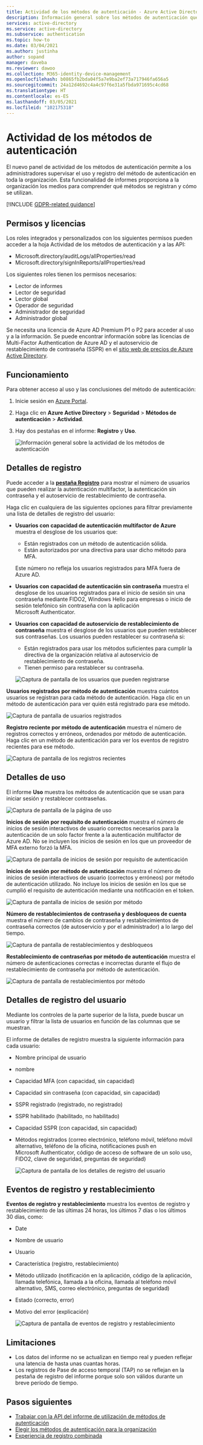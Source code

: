 ```yaml
---
title: Actividad de los métodos de autenticación - Azure Active Directory
description: Información general sobre los métodos de autenticación que los usuarios registran para iniciar sesión y restablecer las contraseñas.
services: active-directory
ms.service: active-directory
ms.subservice: authentication
ms.topic: how-to
ms.date: 03/04/2021
ms.author: justinha
author: sopand
manager: daveba
ms.reviewer: dawoo
ms.collection: M365-identity-device-management
ms.openlocfilehash: b0865fb2bda04f5a7e9ba2ef73a717946fa656a5
ms.sourcegitcommit: 24a12d4692c4a4c97f6e31a5fbda971695c4cd68
ms.translationtype: HT
ms.contentlocale: es-ES
ms.lasthandoff: 03/05/2021
ms.locfileid: "102175318"
---
```

# <a name="authentication-methods-activity"></a>Actividad de los métodos de autenticación 

El nuevo panel de actividad de los métodos de autenticación permite a los administradores supervisar el uso y registro del método de autenticación en toda la organización. Esta funcionalidad de informes proporciona a la organización los medios para comprender qué métodos se registran y cómo se utilizan.

[!INCLUDE [GDPR-related guidance](../../../includes/gdpr-dsr-and-stp-note.md)]

## <a name="permissions-and-licenses"></a>Permisos y licencias

Los roles integrados y personalizados con los siguientes permisos pueden acceder a la hoja Actividad de los métodos de autenticación y a las API:

- Microsoft.directory/auditLogs/allProperties/read
- Microsoft.directory/signInReports/allProperties/read

Los siguientes roles tienen los permisos necesarios:

- Lector de informes
- Lector de seguridad
- Lector global
- Operador de seguridad
- Administrador de seguridad
- Administrador global

 Se necesita una licencia de Azure AD Premium P1 o P2 para acceder al uso y a la información. Se puede encontrar información sobre las licencias de Multi-Factor Authentication de Azure AD y el autoservicio de restablecimiento de contraseña (SSPR) en el [sitio web de precios de Azure Active Directory](https://azure.microsoft.com/pricing/details/active-directory/).

## <a name="how-it-works"></a>Funcionamiento

Para obtener acceso al uso y las conclusiones del método de autenticación:

1. Inicie sesión en [Azure Portal](https://portal.azure.com).
1. Haga clic en **Azure Active Directory** > **Seguridad** > **Métodos de autenticación** > **Actividad**.
1. Hay dos pestañas en el informe: **Registro** y **Uso**.

   ![Información general sobre la actividad de los métodos de autenticación](media/how-to-authentication-methods-usage-insights/registration-usage-tabs.png)

## <a name="registration-details"></a>Detalles de registro

Puede acceder a la [**pestaña Registro**](https://portal.azure.com/#blade/Microsoft_AAD_IAM/AuthMethodsOverviewBlade) para mostrar el número de usuarios que pueden realizar la autenticación multifactor, la autenticación sin contraseña y el autoservicio de restablecimiento de contraseña. 

Haga clic en cualquiera de las siguientes opciones para filtrar previamente una lista de detalles de registro del usuario:

- **Usuarios con capacidad de autenticación multifactor de Azure** muestra el desglose de los usuarios que:
  - Están registrados con un método de autenticación sólida. 
  - Están autorizados por una directiva para usar dicho método para MFA. 
  
  Este número no refleja los usuarios registrados para MFA fuera de Azure AD. 
- **Usuarios con capacidad de autenticación sin contraseña** muestra el desglose de los usuarios registrados para el inicio de sesión sin una contraseña mediante FIDO2, Windows Hello para empresas o inicio de sesión telefónico sin contraseña con la aplicación Microsoft Authenticator. 
- **Usuarios con capacidad de autoservicio de restablecimiento de contraseña** muestra el desglose de los usuarios que pueden restablecer sus contraseñas. Los usuarios pueden restablecer su contraseña si:
  - Están registrados para usar los métodos suficientes para cumplir la directiva de la organización relativa al autoservicio de restablecimiento de contraseña. 
  - Tienen permiso para restablecer su contraseña. 

  ![Captura de pantalla de los usuarios que pueden registrarse](media/how-to-authentication-methods-usage-insights/users-capable.png)

**Usuarios registrados por método de autenticación** muestra cuántos usuarios se registran para cada método de autenticación. Haga clic en un método de autenticación para ver quién está registrado para ese método.

![Captura de pantalla de usuarios registrados](media/how-to-authentication-methods-usage-insights/users-registered.png)

**Registro reciente por método de autenticación** muestra el número de registros correctos y erróneos, ordenados por método de autenticación. Haga clic en un método de autenticación para ver los eventos de registro recientes para ese método.

![Captura de pantalla de los registros recientes](media/how-to-authentication-methods-usage-insights/recently-registered.png)

## <a name="usage-details"></a>Detalles de uso

El informe **Uso** muestra los métodos de autenticación que se usan para iniciar sesión y restablecer contraseñas.

![Captura de pantalla de la página de uso](media/how-to-authentication-methods-usage-insights/usage-page.png)

**Inicios de sesión por requisito de autenticación** muestra el número de inicios de sesión interactivos de usuario correctos necesarios para la autenticación de un solo factor frente a la autenticación multifactor de Azure AD. No se incluyen los inicios de sesión en los que un proveedor de MFA externo forzó la MFA.

![Captura de pantalla de inicios de sesión por requisito de autenticación](media/how-to-authentication-methods-usage-insights/sign-ins-protected.png)

**Inicios de sesión por método de autenticación** muestra el número de inicios de sesión interactivos de usuario (correctos y erróneos) por método de autenticación utilizado. No incluye los inicios de sesión en los que se cumplió el requisito de autenticación mediante una notificación en el token.

![Captura de pantalla de inicios de sesión por método](media/how-to-authentication-methods-usage-insights/sign-ins-by-method.png)

**Número de restablecimientos de contraseña y desbloqueos de cuenta** muestra el número de cambios de contraseña y restablecimientos de contraseña correctos (de autoservicio y por el administrador) a lo largo del tiempo.

![Captura de pantalla de restablecimientos y desbloqueos](media/how-to-authentication-methods-usage-insights/password-changes.png)

**Restablecimiento de contraseñas por método de autenticación** muestra el número de autenticaciones correctas e incorrectas durante el flujo de restablecimiento de contraseña por método de autenticación.

![Captura de pantalla de restablecimientos por método](media/how-to-authentication-methods-usage-insights/resets-by-method.png)

## <a name="user-registration-details"></a>Detalles de registro del usuario 

Mediante los controles de la parte superior de la lista, puede buscar un usuario y filtrar la lista de usuarios en función de las columnas que se muestran.

El informe de detalles de registro muestra la siguiente información para cada usuario:

- Nombre principal de usuario
- nombre
- Capacidad MFA (con capacidad, sin capacidad)
- Capacidad sin contraseña (con capacidad, sin capacidad)
- SSPR registrado (registrado, no registrado)
- SSPR habilitado (habilitado, no habilitado)
- Capacidad SSPR (con capacidad, sin capacidad) 
- Métodos registrados (correo electrónico, teléfono móvil, teléfono móvil alternativo, teléfono de la oficina, notificaciones push en Microsoft Authenticator, código de acceso de software de un solo uso, FIDO2, clave de seguridad, preguntas de seguridad)

  ![Captura de pantalla de los detalles de registro del usuario](media/how-to-authentication-methods-usage-insights/registration-details.png)

## <a name="registration-and-reset-events"></a>Eventos de registro y restablecimiento 

**Eventos de registro y restablecimiento** muestra los eventos de registro y restablecimiento de las últimas 24 horas, los últimos 7 días o los últimos 30 días, como:

- Date
- Nombre de usuario
- Usuario 
- Característica (registro, restablecimiento)
- Método utilizado (notificación en la aplicación, código de la aplicación, llamada telefónica, llamada a la oficina, llamada al teléfono móvil alternativo, SMS, correo electrónico, preguntas de seguridad)
- Estado (correcto, error)
- Motivo del error (explicación)

  ![Captura de pantalla de eventos de registro y restablecimiento](media/how-to-authentication-methods-usage-insights/registration-and-reset-logs.png)

## <a name="limitations"></a>Limitaciones

- Los datos del informe no se actualizan en tiempo real y pueden reflejar una latencia de hasta unas cuantas horas.
- Los registros de Pase de acceso temporal (TAP) no se reflejan en la pestaña de registro del informe porque solo son válidos durante un breve período de tiempo.

## <a name="next-steps"></a>Pasos siguientes

- [Trabajar con la API del informe de utilización de métodos de autenticación](/graph/api/resources/authenticationmethods-usage-insights-overview?view=graph-rest-beta)
- [Elegir los métodos de autenticación para la organización](concept-authentication-methods.md)
- [Experiencia de registro combinada](concept-registration-mfa-sspr-combined.md)
